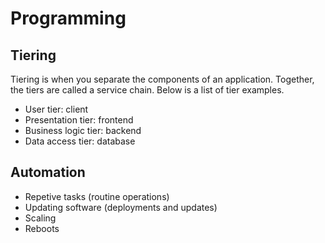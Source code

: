 # Programming

## Tiering
Tiering is when you separate the components of an application. Together, the tiers are called a service chain. Below is a list of tier examples. 
* User tier: client
* Presentation tier: frontend
* Business logic tier: backend
* Data access tier: database

## Automation
* Repetive tasks (routine operations)
* Updating software (deployments and updates)
* Scaling
* Reboots